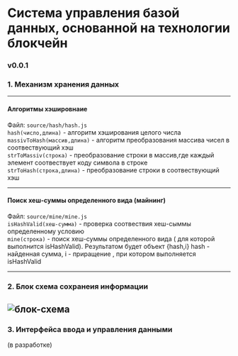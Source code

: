 
# Система управления базой данных, основанной на технологии блокчейн 
### v0.0.1 
### 1. Механизм хранения данных
---
#### Алгоритмы хэшировнаие
Файл:  `source/hash/hash.js`\
`hash(число,длина)` - алгоритм хэширования целого числа\
`massivToHash(массив,длина)` - алгоритм преобразования массива чисел в соотвествующий хэш\
`strToMassiv(строка)` - преобразование строки в массив,где каждый элемент соотвествует коду символа в строке\
`strToHash(строка,длина)` - преобразование строки в соотвествующий хэш

---
#### Поиск хеш-суммы определенного вида (майнинг)
 Файл:  `source/mine/mine.js`\
`isHashValid(хеш-сумма)` - проверка соотвествия хеш-сыммы определенному условию\
`mine(строка)` - поиск хеш-суммы определенного вида ( для которой выполнится isHashValid). Результатом 
будет объект {hash,i} hash - найденная сумма, i - приращение , при котором выполняется isHashValid

---
### 2. Блок схема сохранеия информации 

![блок-схема](https://drive.google.com/file/d/1rSufyGfnKEDQHCaP-HRK-byDrwS5WKwU/view?usp=share_link)
---
### 3. Интерфейса ввода и управления данными

(в разработке)

